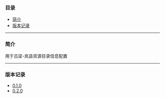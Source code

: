 ### 目录

* [简介](#abstract)
* [版本记录](#version)

---

### <a name="abstract">简介</a>

用于吕梁-岚县资源目录信息配置

---

### <a name="version">版本记录</a>

* [0.1.0](./Docs/Version/0.1.0.md "0.1.0")
* [0.2.0](./Docs/Version/0.2.0.md "0.2.0")
